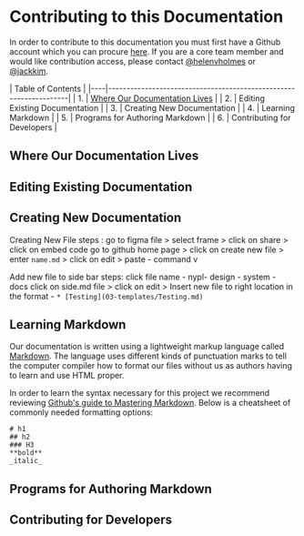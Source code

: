 # Contributing to this Documentation

In order to contribute to this documentation you must first have a Github account which you can procure [here](https://github.com). If you are a core team member and would like contribution access, please contact [@helenvholmes](https://github.com/helenvholmes) or [@jackkim](https://github.com/jackkim9).

| Table of Contents                                                      |
|----|-------------------------------------------------------------------|
| 1. | [Where Our Documentation Lives](#where-our-documentation-lives)   |
| 2. | Editing Existing Documentation                                    |
| 3. | Creating New Documentation                                        |
| 4. | Learning Markdown                                                 |
| 5. | Programs for Authoring Markdown                                   |
| 6. | Contributing for Developers                                       |

## Where Our Documentation Lives

## Editing Existing Documentation

## Creating New Documentation
Creating New File 
steps : 
go to figma file > select frame > click on share > click on embed code 
go to github home page > click on create new file > enter `name.md` > click on edit > paste - command v

Add new file to side bar 
steps: 
click file name  - nypl- design - system - docs 
click on side.md file > click on edit > Insert new file to right location in the format -   `* [Testing](03-templates/Testing.md)`

## Learning Markdown
Our documentation is written using a lightweight markup language called [Markdown](https://en.wikipedia.org/wiki/Markdown). The language uses different kinds of punctuation marks to tell the computer compiler how to format our files without us as authors having to learn and use HTML proper.

In order to learn the syntax necessary for this project we recommend reviewing [Github's guide to Mastering Markdown](https://guides.github.com/features/mastering-markdown/). Below is a cheatsheet of commonly needed formatting options:

```
# h1
## h2
### H3 
**bold**
_italic_
```

## Programs for Authoring Markdown

## Contributing for Developers